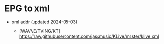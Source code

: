 # EPG to xml

* xml addr (updated 2024-05-03)

  - [WAVVE/TVING/KT]
    https://raw.githubusercontent.com/jassmusic/KLive/master/klive.xml

